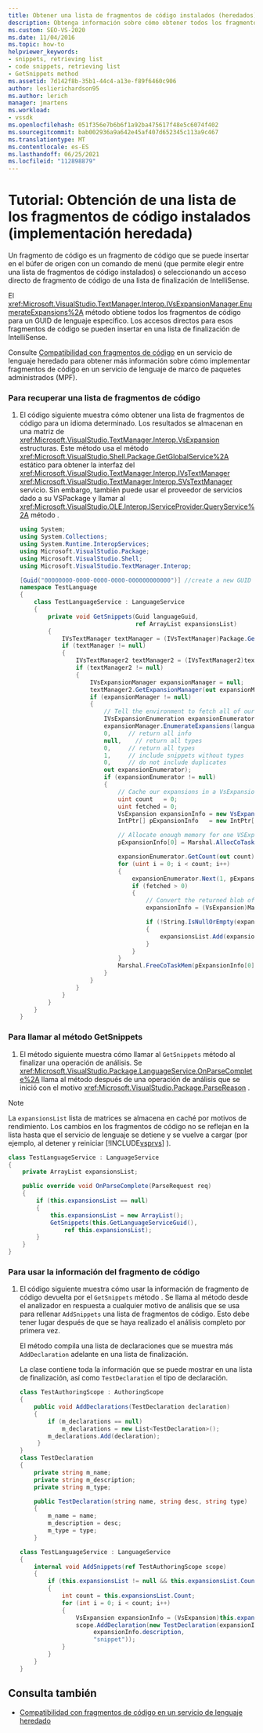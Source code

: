 ```yaml
---
title: Obtener una lista de fragmentos de código instalados (heredados) | Microsoft Docs
description: Obtenga información sobre cómo obtener todos los fragmentos de código para un GUID de lenguaje específico. Los accesos directos para esos fragmentos de código se pueden insertar en una lista de finalización de IntelliSense.
ms.custom: SEO-VS-2020
ms.date: 11/04/2016
ms.topic: how-to
helpviewer_keywords:
- snippets, retrieving list
- code snippets, retrieving list
- GetSnippets method
ms.assetid: 7d142f8b-35b1-44c4-a13e-f89f6460c906
author: leslierichardson95
ms.author: lerich
manager: jmartens
ms.workload:
- vssdk
ms.openlocfilehash: 051f356e7b6b6f1a92ba475617f48e5c6074f402
ms.sourcegitcommit: bab002936a9a642e45af407d652345c113a9c467
ms.translationtype: MT
ms.contentlocale: es-ES
ms.lasthandoff: 06/25/2021
ms.locfileid: "112898879"
---
```

# <a name="walkthrough-getting-a-list-of-installed-code-snippets-legacy-implementation"></a>Tutorial: Obtención de una lista de los fragmentos de código instalados (implementación heredada)
Un fragmento de código es un fragmento de código que se puede insertar en el búfer de origen con un comando de menú (que permite elegir entre una lista de fragmentos de código instalados) o seleccionando un acceso directo de fragmento de código de una lista de finalización de IntelliSense.

 El <xref:Microsoft.VisualStudio.TextManager.Interop.IVsExpansionManager.EnumerateExpansions%2A> método obtiene todos los fragmentos de código para un GUID de lenguaje específico. Los accesos directos para esos fragmentos de código se pueden insertar en una lista de finalización de IntelliSense.

 Consulte [Compatibilidad con fragmentos de código](../../extensibility/internals/support-for-code-snippets-in-a-legacy-language-service.md) en un servicio de lenguaje heredado para obtener más información sobre cómo implementar fragmentos de código en un servicio de lenguaje de marco de paquetes administrados (MPF).

### <a name="to-retrieve-a-list-of-code-snippets"></a>Para recuperar una lista de fragmentos de código

1. El código siguiente muestra cómo obtener una lista de fragmentos de código para un idioma determinado. Los resultados se almacenan en una matriz de <xref:Microsoft.VisualStudio.TextManager.Interop.VsExpansion> estructuras. Este método usa el método <xref:Microsoft.VisualStudio.Shell.Package.GetGlobalService%2A> estático para obtener la interfaz del <xref:Microsoft.VisualStudio.TextManager.Interop.IVsTextManager> <xref:Microsoft.VisualStudio.TextManager.Interop.SVsTextManager> servicio. Sin embargo, también puede usar el proveedor de servicios dado a su VSPackage y llamar al <xref:Microsoft.VisualStudio.OLE.Interop.IServiceProvider.QueryService%2A> método .

    ```csharp
    using System;
    using System.Collections;
    using System.Runtime.InteropServices;
    using Microsoft.VisualStudio.Package;
    using Microsoft.VisualStudio.Shell;
    using Microsoft.VisualStudio.TextManager.Interop;

    [Guid("00000000-0000-0000-0000-000000000000")] //create a new GUID for the language service
    namespace TestLanguage
    {
        class TestLanguageService : LanguageService
        {
            private void GetSnippets(Guid languageGuid,
                                     ref ArrayList expansionsList)
            {
                IVsTextManager textManager = (IVsTextManager)Package.GetGlobalService(typeof(SVsTextManager));
                if (textManager != null)
                {
                    IVsTextManager2 textManager2 = (IVsTextManager2)textManager;
                    if (textManager2 != null)
                    {
                        IVsExpansionManager expansionManager = null;
                        textManager2.GetExpansionManager(out expansionManager);
                        if (expansionManager != null)
                        {
                            // Tell the environment to fetch all of our snippets.
                            IVsExpansionEnumeration expansionEnumerator = null;
                            expansionManager.EnumerateExpansions(languageGuid,
                            0,     // return all info
                            null,    // return all types
                            0,     // return all types
                            1,     // include snippets without types
                            0,     // do not include duplicates
                            out expansionEnumerator);
                            if (expansionEnumerator != null)
                            {
                                // Cache our expansions in a VsExpansion array
                                uint count   = 0;
                                uint fetched = 0;
                                VsExpansion expansionInfo = new VsExpansion();
                                IntPtr[] pExpansionInfo   = new IntPtr[1];

                                // Allocate enough memory for one VSExpansion structure. This memory is filled in by the Next method.
                                pExpansionInfo[0] = Marshal.AllocCoTaskMem(Marshal.SizeOf(expansionInfo));

                                expansionEnumerator.GetCount(out count);
                                for (uint i = 0; i < count; i++)
                                {
                                    expansionEnumerator.Next(1, pExpansionInfo, out fetched);
                                    if (fetched > 0)
                                    {
                                        // Convert the returned blob of data into a structure that can be read in managed code.
                                        expansionInfo = (VsExpansion)Marshal.PtrToStructure(pExpansionInfo[0], typeof(VsExpansion));

                                        if (!String.IsNullOrEmpty(expansionInfo.shortcut))
                                        {
                                            expansionsList.Add(expansionInfo);
                                        }
                                    }
                                }
                                Marshal.FreeCoTaskMem(pExpansionInfo[0]);
                            }
                        }
                    }
                }
            }
        }
    }
    ```

### <a name="to-call-the-getsnippets-method"></a>Para llamar al método GetSnippets

1. El método siguiente muestra cómo llamar al `GetSnippets` método al finalizar una operación de análisis. Se <xref:Microsoft.VisualStudio.Package.LanguageService.OnParseComplete%2A> llama al método después de una operación de análisis que se inició con el motivo <xref:Microsoft.VisualStudio.Package.ParseReason> .

> [!NOTE]
> La `expansionsList` lista de matrices se almacena en caché por motivos de rendimiento. Los cambios en los fragmentos de código no se reflejan en la lista hasta que el servicio de lenguaje se detiene y se vuelve a cargar (por ejemplo, al detener y reiniciar [!INCLUDE[vsprvs](../../code-quality/includes/vsprvs_md.md)] ).

```csharp
class TestLanguageService : LanguageService
{
    private ArrayList expansionsList;

    public override void OnParseComplete(ParseRequest req)
    {
        if (this.expansionsList == null)
        {
            this.expansionsList = new ArrayList();
            GetSnippets(this.GetLanguageServiceGuid(),
                ref this.expansionsList);
        }
    }
}
```

### <a name="to-use-the-snippet-information"></a>Para usar la información del fragmento de código

1. El código siguiente muestra cómo usar la información de fragmento de código devuelta por el `GetSnippets` método . Se llama al método desde el analizador en respuesta a cualquier motivo de análisis que se usa para rellenar `AddSnippets` una lista de fragmentos de código. Esto debe tener lugar después de que se haya realizado el análisis completo por primera vez.

     El método compila una lista de declaraciones que se muestra más `AddDeclaration` adelante en una lista de finalización.

     La clase contiene toda la información que se puede mostrar en una lista de finalización, así como `TestDeclaration` el tipo de declaración.

    ```csharp
    class TestAuthoringScope : AuthoringScope
    {
        public void AddDeclarations(TestDeclaration declaration)
        {
            if (m_declarations == null)
                m_declarations = new List<TestDeclaration>();
            m_declarations.Add(declaration);
         }
    }
    class TestDeclaration
    {
        private string m_name;
        private string m_description;
        private string m_type;

        public TestDeclaration(string name, string desc, string type)
        {
            m_name = name;
            m_description = desc;
            m_type = type;
        }

    class TestLanguageService : LanguageService
    {
        internal void AddSnippets(ref TestAuthoringScope scope)
        {
            if (this.expansionsList != null && this.expansionsList.Count > 0)
            {
                int count = this.expansionsList.Count;
                for (int i = 0; i < count; i++)
                {
                    VsExpansion expansionInfo = (VsExpansion)this.expansionsList[i];
                    scope.AddDeclaration(new TestDeclaration(expansionInfo.title,
                         expansionInfo.description,
                         "snippet"));
                }
            }
        }
    }

    ```

## <a name="see-also"></a>Consulta también
- [Compatibilidad con fragmentos de código en un servicio de lenguaje heredado](../../extensibility/internals/support-for-code-snippets-in-a-legacy-language-service.md)
